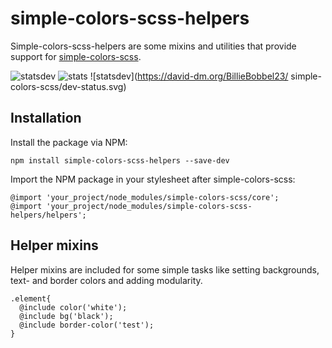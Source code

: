 # simple-colors-scss-helpers

Simple-colors-scss-helpers are some mixins and utilities that provide support for [simple-colors-scss](https://github.com/BillieBobbel23/simple-colors-scss).

![statsdev](	https://img.shields.io/npm/v/simple-colors-scss-helpers.svg)
![stats](https://david-dm.org/BillieBobbel23/simple-colors-scss/status.svg)
![statsdev](https://david-dm.org/BillieBobbel23/ simple-colors-scss/dev-status.svg)


## Installation

Install the package via NPM:

`` npm install simple-colors-scss-helpers --save-dev ``

Import the NPM package in your stylesheet after simple-colors-scss:
```
@import 'your_project/node_modules/simple-colors-scss/core';
@import 'your_project/node_modules/simple-colors-scss-helpers/helpers';
```

## Helper mixins

Helper mixins are included for some simple tasks like setting backgrounds, text- and border colors and adding modularity.

```
.element{
  @include color('white');
  @include bg('black');
  @include border-color('test');
}
```
